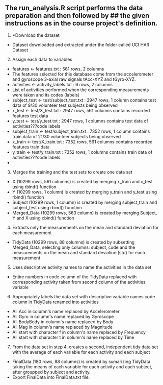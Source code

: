 ## The run_analysis.R script performs the data preparation and then followed by ## the given instructions as in the course project's definition.

1. *Download the dataset
* Dataset downloaded and extracted under the folder called UCI HAR Dataset

2. Assign each data to variables
* features <- features.txt : 561 rows, 2 columns
* The features selected for this database come from the accelerometer and gyroscope 3-axial raw signals tAcc-XYZ and tGyro-XYZ.
* activities <- activity_labels.txt : 6 rows, 2 columns
* List of activities performed when the corresponding measurements were taken and its codes (labels)
* subject_test <- test/subject_test.txt : 2947 rows, 1 column
contains test data of 9/30 volunteer test subjects being observed
* x_test <- test/X_test.txt : 2947 rows, 561 columns
contains recorded features test data
* y_test <- test/y_test.txt : 2947 rows, 1 columns
contains test data of activities???code labels
* subject_train <- test/subject_train.txt : 7352 rows, 1 column
contains train data of 21/30 volunteer subjects being observed
* x_train <- test/X_train.txt : 7352 rows, 561 columns
contains recorded features train data
* y_train <- test/y_train.txt : 7352 rows, 1 columns
contains train data of activities???code labels
*
3. Merges the training and the test sets to create one data set
* X (10299 rows, 561 columns) is created by merging x_train and x_test using rbind() function
* Y (10299 rows, 1 column) is created by merging y_train and y_test using rbind() function
* Subject (10299 rows, 1 column) is created by merging subject_train and subject_test using rbind() function
* Merged_Data (10299 rows, 563 column) is created by merging Subject, Y and X using cbind() function

4. Extracts only the measurements on the mean and standard deviation for each measurement
* TidyData (10299 rows, 88 columns) is created by subsetting Merged_Data, selecting only columns: subject, code and the measurements on the mean and standard deviation (std) for each measurement

5. Uses descriptive activity names to name the activities in the data set
* Entire numbers in code column of the TidyData replaced with corresponding activity taken from second column of the activities variable

6. Appropriately labels the data set with descriptive variable names
code column in TidyData renamed into activities
* All Acc in column's name replaced by Accelerometer
* All Gyro in column's name replaced by Gyroscope
* All BodyBody in column's name replaced by Body
* All Mag in column's name replaced by Magnitude
* All start with character f in column's name replaced by Frequency
* All start with character t in column's name replaced by Time

7. From the data set in step 4, creates a second, independent tidy data set with the average of each variable for each activity and each subject
* FinalData (180 rows, 88 columns) is created by sumarizing TidyData taking the means of each variable for each activity and each subject, after groupped by subject and activity.
* Export FinalData into FinalData.txt file.